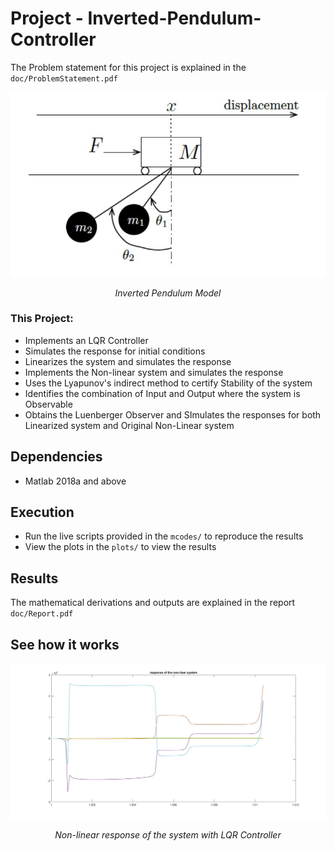 # Project - Inverted-Pendulum-Controller
The Problem statement for this project is explained in the `doc/ProblemStatement.pdf`

<p align="center">
<img src="images/InvertedPendulum.JPG" alt="InvPen">
</p>
<p align="center">
<em>Inverted Pendulum Model</em>
</p>

### This Project:

* Implements an LQR Controller
* Simulates the response for initial conditions
* Linearizes the system and simulates the response
* Implements the Non-linear system and simulates the response
* Uses the Lyapunov's indirect method to certify Stability of the system
* Identifies the combination of Input and Output where the system is Observable
* Obtains the Luenberger Observer and SImulates the responses for both Linearized system and Original Non-Linear system

## Dependencies

* Matlab 2018a and above

## Execution

* Run the live scripts provided in the `mcodes/` to reproduce the results
* View the plots in the `plots/` to view the results

## Results
The mathematical derivations and outputs are explained in the report `doc/Report.pdf` 

## See how it works

<p align="center">
<img src="images/Non-linear response with LQR.jpg" alt="LQR">
</p>
<p align="center">
<em>Non-linear response of the system with LQR Controller</em>
</p>
